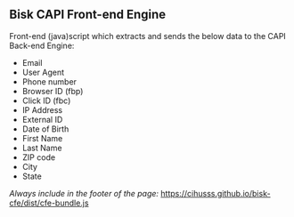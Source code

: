 ## Bisk CAPI Front-end Engine

Front-end (java)script which extracts and sends the below data to the CAPI Back-end Engine:

* Email
* User Agent
* Phone number
* Browser ID (fbp)
* Click ID (fbc)
* IP Address
* External ID
* Date of Birth
* First Name
* Last Name
* ZIP code
* City
* State

*Always include in the footer of the page:*
https://cihusss.github.io/bisk-cfe/dist/cfe-bundle.js
